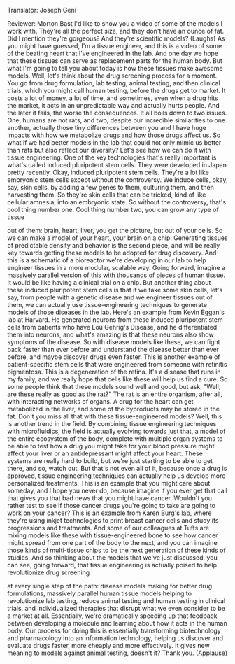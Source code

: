 

Translator: Joseph Geni

Reviewer: Morton Bast
I&#39;d like to show you a video of some of the models
I work with.
They&#39;re all the perfect size, and they don&#39;t have an ounce of fat.
Did I mention they&#39;re gorgeous?
And they&#39;re scientific models? (Laughs)
As you might have guessed, I&#39;m a tissue engineer,
and this is a video of some of the beating heart
that I&#39;ve engineered in the lab.
And one day we hope that these tissues
can serve as replacement parts for the human body.
But what I&#39;m going to tell you about today
is how these tissues make awesome models.
Well, let&#39;s think about the drug screening process for a moment.
You go from drug formulation, lab testing, animal testing,
and then clinical trials, which you might call human testing,
before the drugs get to market.
It costs a lot of money, a lot of time,
and sometimes, even when a drug hits the market,
it acts in an unpredictable way and actually hurts people.
And the later it fails, the worse the consequences.
It all boils down to two issues. One, humans are not rats,
and two, despite our incredible similarities to one another,
actually those tiny differences between you and I
have huge impacts with how we metabolize drugs
and how those drugs affect us.
So what if we had better models in the lab
that could not only mimic us better than rats
but also reflect our diversity?
Let&#39;s see how we can do it with tissue engineering.
One of the key technologies that&#39;s really important
is what&#39;s called induced pluripotent stem cells.
They were developed in Japan pretty recently.
Okay, induced pluripotent stem cells.
They&#39;re a lot like embryonic stem cells
except without the controversy.
We induce cells, okay, say, skin cells,
by adding a few genes to them, culturing them,
and then harvesting them.
So they&#39;re skin cells that can be tricked,
kind of like cellular amnesia, into an embryonic state.
So without the controversy, that&#39;s cool thing number one.
Cool thing number two, you can grow any type of tissue

out of them: brain, heart, liver, you get the picture,
but out of your cells.
So we can make a model of your heart, your brain
on a chip.
Generating tissues of predictable density and behavior
is the second piece, and will be really key towards
getting these models to be adopted for drug discovery.
And this is a schematic of a bioreactor we&#39;re developing in our lab
to help engineer tissues in a more modular, scalable way.
Going forward, imagine a massively parallel version of this
with thousands of pieces of human tissue.
It would be like having a clinical trial on a chip.
But another thing about these induced pluripotent stem cells
is that if we take some skin cells, let&#39;s say,
from people with a genetic disease
and we engineer tissues out of them,
we can actually use tissue-engineering techniques
to generate models of those diseases in the lab.
Here&#39;s an example from Kevin Eggan&#39;s lab at Harvard.
He generated neurons
from these induced pluripotent stem cells
from patients who have Lou Gehrig&#39;s Disease,
and he differentiated them into neurons, and what&#39;s amazing
is that these neurons also show symptoms of the disease.
So with disease models like these, we can fight back
faster than ever before and understand the disease better
than ever before, and maybe discover drugs even faster.
This is another example of patient-specific stem cells
that were engineered from someone with retinitis pigmentosa.
This is a degeneration of the retina.
It&#39;s a disease that runs in my family, and we really hope
that cells like these will help us find a cure.
So some people think that these models sound well and good,
but ask, &quot;Well, are these really as good as the rat?&quot;
The rat is an entire organism, after all,
with interacting networks of organs.
A drug for the heart can get metabolized in the liver,
and some of the byproducts may be stored in the fat.
Don&#39;t you miss all that with these tissue-engineered models?
Well, this is another trend in the field.
By combining tissue engineering techniques with microfluidics,
the field is actually evolving towards just that,
a model of the entire ecosystem of the body,
complete with multiple organ systems to be able to test
how a drug you might take for your blood pressure
might affect your liver or an antidepressant might affect your heart.
These systems are really hard to build, but we&#39;re just starting to be able to get there,
and so, watch out.
But that&#39;s not even all of it, because once a drug is approved,
tissue engineering techniques can actually help us develop more personalized treatments.
This is an example that you might care about someday,
and I hope you never do,
because imagine if you ever get that call
that gives you that bad news that you might have cancer.
Wouldn&#39;t you rather test to see if those cancer drugs
you&#39;re going to take are going to work on your cancer?
This is an example from Karen Burg&#39;s lab, where they&#39;re
using inkjet technologies to print breast cancer cells
and study its progressions and treatments.
And some of our colleagues at Tufts are mixing models
like these with tissue-engineered bone to see how cancer
might spread from one part of the body to the next,
and you can imagine those kinds of multi-tissue chips
to be the next generation of these kinds of studies.
And so thinking about the models that we&#39;ve just discussed,
you can see, going forward, that tissue engineering
is actually poised to help revolutionize drug screening

at every single step of the path:
disease models making for better drug formulations,
massively parallel human tissue models helping to revolutionize lab testing,
reduce animal testing and human testing in clinical trials,
and individualized therapies that disrupt
what we even consider to be a market at all.
Essentially, we&#39;re dramatically speeding up that feedback
between developing a molecule and learning about
how it acts in the human body.
Our process for doing this is essentially transforming
biotechnology and pharmacology into an information technology,
helping us discover and evaluate drugs faster,
more cheaply and more effectively.
It gives new meaning to models against animal testing, doesn&#39;t it?
Thank you. 
(Applause)

